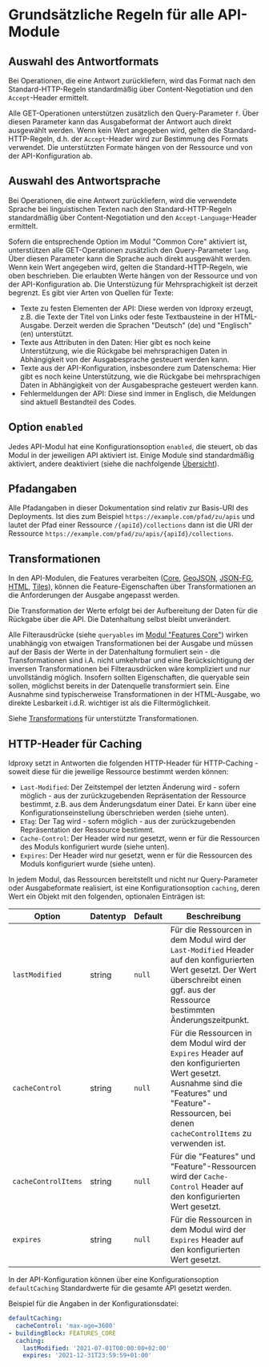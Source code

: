 # Grundsätzliche Regeln für alle API-Module

## Auswahl des Antwortformats

Bei Operationen, die eine Antwort zurückliefern, wird das Format nach den Standard-HTTP-Regeln standardmäßig über Content-Negotiation und den `Accept`-Header ermittelt.

Alle GET-Operationen unterstützen zusätzlich den Query-Parameter `f`. Über diesen Parameter kann das Ausgabeformat der Antwort auch direkt ausgewählt werden. Wenn kein Wert angegeben wird, gelten die Standard-HTTP-Regeln, d.h. der `Accept`-Header wird zur Bestimmung des Formats verwendet. Die unterstützten Formate hängen von der Ressource und von der API-Konfiguration ab.

## Auswahl des Antwortsprache

Bei Operationen, die eine Antwort zurückliefern, wird die verwendete Sprache bei linguistischen Texten nach den Standard-HTTP-Regeln standardmäßig über Content-Negotiation und den `Accept-Language`-Header ermittelt.

Sofern die entsprechende Option im Modul "Common Core" aktiviert ist, unterstützen alle GET-Operationen zusätzlich den Query-Parameter `lang`. Über diesen Parameter kann die Sprache auch direkt ausgewählt werden. Wenn kein Wert angegeben wird, gelten die Standard-HTTP-Regeln, wie oben beschrieben. Die erlaubten Werte hängen von der Ressource und von der API-Konfiguration ab. Die Unterstüzung für Mehrsprachigkeit ist derzeit begrenzt. Es gibt vier Arten von Quellen für Texte:

* Texte zu festen Elementen der API: Diese werden von ldproxy erzeugt, z.B. die Texte der Titel von Links oder feste Textbausteine in der HTML-Ausgabe. Derzeit werden die Sprachen "Deutsch" (de) und "Englisch" (en) unterstützt.
* Texte aus Attributen in den Daten: Hier gibt es noch keine Unterstützung, wie die Rückgabe bei mehrsprachigen Daten in Abhängigkeit von der Ausgabesprache gesteuert werden kann.
* Texte aus der API-Konfiguration, insbesondere zum Datenschema: Hier gibt es noch keine Unterstützung, wie die Rückgabe bei mehrsprachigen Daten in Abhängigkeit von der Ausgabesprache gesteuert werden kann.
* Fehlermeldungen der API: Diese sind immer in Englisch, die Meldungen sind aktuell Bestandteil des Codes.

## Option `enabled`

Jedes API-Modul hat eine Konfigurationsoption `enabled`, die steuert, ob das Modul in der jeweiligen API aktiviert ist. Einige Module sind standardmäßig aktiviert, andere deaktiviert (siehe die nachfolgende [Übersicht](#api-module-overview)).

## Pfadangaben

Alle Pfadangaben in dieser Dokumentation sind relativ zur Basis-URI des Deployments. Ist dies zum Beispiel `https://example.com/pfad/zu/apis` und lautet der Pfad einer Ressource `/{apiId}/collections` dann ist die URI der Ressource `https://example.com/pfad/zu/apis/{apiId}/collections`.

<a name="transformations"></a>

## Transformationen

In den API-Modulen, die Features verarbeiten ([Core](features-core.md), [GeoJSON](geojson.md), [JSON-FG](json-fg.md), [HTML](features-html.md), [Tiles](tiles.md)), können die Feature-Eigenschaften über Transformationen an die Anforderungen der Ausgabe angepasst werden.

Die Transformation der Werte erfolgt bei der Aufbereitung der Daten für die Rückgabe über die API. Die Datenhaltung selbst bleibt unverändert.

Alle Filterausdrücke (siehe `queryables` im [Modul "Features Core"](features-core.md)) wirken unabhängig von etwaigen Transformationen bei der Ausgabe und müssen auf der Basis der Werte in der Datenhaltung formuliert sein - die Transformationen sind i.A. nicht umkehrbar und eine Berücksichtigung der inversen Transformationen bei Filterausdrücken wäre kompliziert und nur unvollständig möglich. Insofern sollten Eigenschaften, die queryable sein sollen, möglichst bereits in der Datenquelle transformiert sein. Eine Ausnahme sind typischerweise Transformationen in der HTML-Ausgabe, wo direkte Lesbarkeit i.d.R. wichtiger ist als die Filtermöglichkeit.

Siehe [Transformations](../../providers/transformations.md) für unterstützte Transformationen.

<a name="caching"></a>

## HTTP-Header für Caching

ldproxy setzt in Antworten die folgenden HTTP-Header für HTTP-Caching - soweit diese für die jeweilige Ressource bestimmt werden können:

* `Last-Modified`: Der Zeitstempel der letzten Änderung wird - sofern möglich - aus der zurückzugebenden Repräsentation der Ressource bestimmt, z.B. aus dem Änderungsdatum einer Datei. Er kann über eine Konfigurationseinstellung überschrieben werden (siehe unten).
* `ETag`: Der Tag wird - sofern möglich - aus der zurückzugebenden Repräsentation der Ressource bestimmt.
* `Cache-Control`: Der Header wird nur gesetzt, wenn er für die Ressourcen des Moduls konfiguriert wurde (siehe unten).
* `Expires`: Der Header wird nur gesetzt, wenn er für die Ressourcen des Moduls konfiguriert wurde (siehe unten).

In jedem Modul, das Ressourcen bereitstellt und nicht nur Query-Parameter oder Ausgabeformate realisiert, ist eine Konfigurationsoption `caching`, deren Wert ein Objekt mit den folgenden, optionalen Einträgen ist:

|Option |Datentyp |Default |Beschreibung
| --- | --- | --- | ---
|`lastModified` |string |`null` |Für die Ressourcen in dem Modul wird der `Last-Modified` Header auf den konfigurierten Wert gesetzt. Der Wert überschreibt einen ggf. aus der Ressource bestimmten Änderungszeitpunkt.
|`cacheControl` |string |`null` |Für die Ressourcen in dem Modul wird der `Expires` Header auf den konfigurierten Wert gesetzt. Ausnahme sind die "Features" und "Feature"-Ressourcen, bei denen `cacheControlItems` zu verwenden ist.
|`cacheControlItems` |string |`null` |Für die "Features" und "Feature"-Ressourcen wird der `Cache-Control` Header auf den konfigurierten Wert gesetzt.
|`expires` |string |`null` |Für die Ressourcen in dem Modul wird der `Expires` Header auf den konfigurierten Wert gesetzt.

In der API-Konfiguration können über eine Konfigurationsoption `defaultCaching` Standardwerte für die gesamte API gesetzt werden.

Beispiel für die Angaben in der Konfigurationsdatei:

```yaml
defaultCaching:
  cacheControl: 'max-age=3600'
- buildingBlock: FEATURES_CORE
  caching:
    lastModified: '2021-07-01T00:00:00+02:00'
    expires: '2021-12-31T23:59:59+01:00'
```

